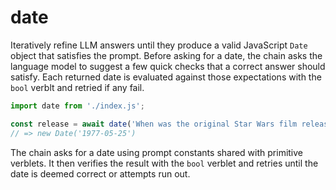 # date

Iteratively refine LLM answers until they produce a valid JavaScript `Date` object that satisfies the prompt. Before asking for a date, the chain asks the language model to suggest a few quick checks that a correct answer should satisfy. Each returned date is evaluated against those expectations with the `bool` verblt and retried if any fail.

```javascript
import date from './index.js';

const release = await date('When was the original Star Wars film released?');
// => new Date('1977-05-25')
```

The chain asks for a date using prompt constants shared with primitive verblets. It then verifies the result with the `bool` verblet and retries until the date is deemed correct or attempts run out.
